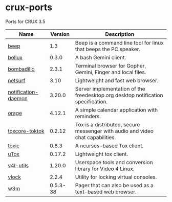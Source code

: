 # crux-ports
Ports for CRUX 3.5

Name | Version | Description
-|-|-
[beep](https://github.com/spkr-beep/beep) | 1.3 | Beep is a command line tool for linux that beeps the PC speaker.
[bollux](https://git.sr.ht/~acdw/bollux) | 0.3.0 | A bash Gemini client.
[bombadillo](http://bombadillo.colorfield.space) | 2.3.1 | Terminal browser for Gopher, Gemini, Finger and local files.
[netsurf](http://www.netsurf-browser.org) | 3.10 | Lightweight and fast web browser.
[notification-daemon](https://wiki.gnome.org/Projects/NotificationDaemon) | 3.20.0 | Server implementation of the freedesktop.org desktop notification specification.
[orage](https://git.xfce.org/apps/orage/about) | 4.12.1 | A simple calendar application with reminders.
[toxcore-toktok](https://github.com/TokTok/c-toxcore) | 0.2.12 | Tox is a distributed, secure messenger with audio and video chat capabilities.
[toxic](https://github.com/JFreegman/toxic) | 0.8.3 | A ncurses-based Tox client.
[uTox](https://utox.io) | 0.17.2 | Lightweight tox client.
[v4l-utils](https://linuxtv.org) | 1.20.0 | Userspace tools and conversion library for Video 4 Linux.
[vlock](https://github.com/TragicWarrior/vlock) | 2.2.4 | Utility for locking virtual consoles.
[w3m](http://w3m.sourceforge.net) | 0.5.3-38 | Pager that can also be used as a text-based web browser.
